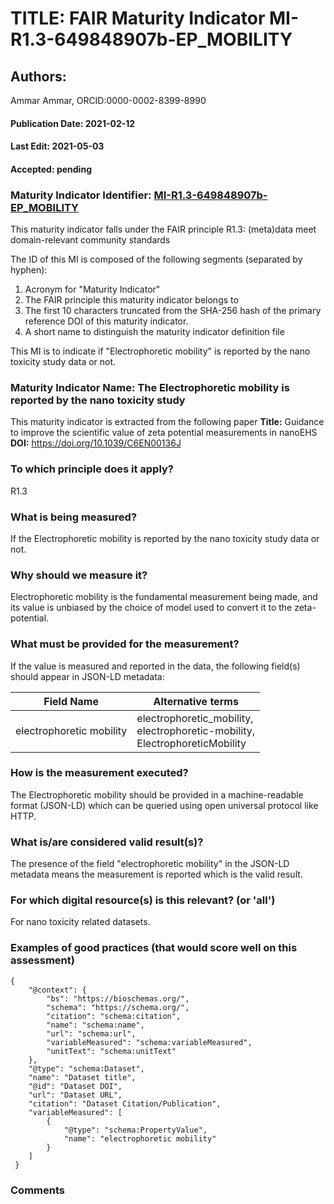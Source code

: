 # TITLE: FAIR Maturity Indicator MI-R1.3-649848907b-EP_MOBILITY

## Authors: 
Ammar Ammar, ORCID:0000-0002-8399-8990

#### Publication Date: 2021-02-12
#### Last Edit: 2021-05-03
#### Accepted: pending

### Maturity Indicator Identifier: [MI-R1.3-649848907b-EP_MOBILITY](https://w3id.org/fair/maturity_indicator/terms/Gen2/MI-R1.3-649848907b-EP_MOBILITY)

This maturity indicator falls under the FAIR principle R1.3:
(meta)data meet domain-relevant community standards

The ID of this MI is composed of the following segments (separated by hyphen):
1. Acronym for "Maturity Indicator"
1. The FAIR principle this maturity indicator belongs to
1. The first 10 characters truncated from the SHA-256 hash of the primary reference DOI of this maturity indicator.
1. A short name to distinguish the maturity indicator definition file

This MI is to indicate if "Electrophoretic mobility" is reported by the nano toxicity study data or not.

### Maturity Indicator Name:  The Electrophoretic mobility is reported by the nano toxicity study

This maturity indicator is extracted from the following paper 
**Title:** Guidance to improve the scientific value of zeta potential measurements in nanoEHS
**DOI:** https://doi.org/10.1039/C6EN00136J

### To which principle does it apply?  
R1.3

### What is being measured?
If the Electrophoretic mobility is reported by the nano toxicity study data or not.

### Why should we measure it?
Electrophoretic mobility is the fundamental measurement being made,
and its value is unbiased by the choice of model used to convert it to
the zeta-potential.

### What must be provided for the measurement?
If the value is measured and reported in the data, the following field(s) should appear in JSON-LD metadata: 

| Field Name               | Alternative terms                                                                                |
| ------------------------ | ------------------------------------------------------------------------------------------------ |
| electrophoretic mobility | electrophoretic_mobility,<br>electrophoretic-mobility,<br>ElectrophoreticMobility  |

### How is the measurement executed?
The Electrophoretic mobility should be provided in a machine-readable format (JSON-LD) which can be queried using open universal protocol like HTTP.

### What is/are considered valid result(s)?
The presence of the field "electrophoretic mobility" in the JSON-LD metadata means the measurement is reported which is the valid result.

### For which digital resource(s) is this relevant? (or 'all')
For nano toxicity related datasets.  

### Examples of good practices (that would score well on this assessment)
```{json}
{
 	"@context": {
 		"bs": "https://bioschemas.org/",
 		"schema": "https://schema.org/",
 		"citation": "schema:citation",
 		"name": "schema:name",
 		"url": "schema:url",
 		"variableMeasured": "schema:variableMeasured",
 		"unitText": "schema:unitText"
 	},
 	"@type": "schema:Dataset",
 	"name": "Dataset title",
 	"@id": "Dataset DOI",
 	"url": "Dataset URL",
 	"citation": "Dataset Citation/Publication",
 	"variableMeasured": [
 		{
 			"@type": "schema:PropertyValue",
 			"name": "electrophoretic mobility"
 		}
 	]
 }
```

### Comments

